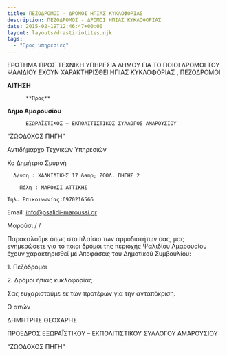 ```yaml
---
title: ΠΕΖΟΔΡΟΜΟΙ - ΔΡΟΜΟΙ ΗΠΙΑΣ ΚΥΚΛΟΦΟΡΙΑΣ
description: ΠΕΖΟΔΡΟΜΟΙ - ΔΡΟΜΟΙ ΗΠΙΑΣ ΚΥΚΛΟΦΟΡΙΑΣ
date: 2015-02-19T12:46:47+00:00
layout: layouts/drastiriotites.njk
tags:
  - "Προς υπηρεσίες"
---
```


ΕΡΩΤΗΜΑ ΠΡΟΣ ΤΕΧΝΙΚΗ ΥΠΗΡΕΣΙΑ ΔΗΜΟΥ ΓΙΑ ΤΟ ΠΟΙΟΙ ΔΡΟΜΟΙ ΤΟΥ ΨΑΛΙΔΙΟΥ ΕΧΟΥΝ ΧΑΡΑΚΤΗΡΙΣΘΕΙ ΗΠΙΑΣ ΚΥΚΛΟΦΟΡΙΑΣ , ΠΕΖΟΔΡΟΜΟΙ

<!-- excerpt -->

**ΑΙΤΗΣΗ**

          **Προς**

**Δήμο Αμαρουσίου**

          ΕΞΩΡΑΪΣΤΙΚΟΣ – ΕΚΠΟΛΙΤΙΣΤΙΚΟΣ ΣΥΛΛΟΓΟΣ ΑΜΑΡΟΥΣΙΟΥ

“ΖΩΟΔΟΧΟΣ ΠΗΓΗ”

Αντιδήμαρχο Τεχνικών Υπηρεσιών

Κο Δημήτριο Σμυρνή

      Δ/νση : ΧΑΛΚΙΔΙΚΗΣ 17 &amp; ΖΩΟΔ. ΠΗΓΗΣ 2

        Πόλη : ΜΑΡΟΥΣΙ ΑΤΤΙΚΗΣ

    Τηλ. Επικοινωνίας:6970216566

Εmail: <info@psalidi-maroussi.gr>

Μαρούσι / /

Παρακαλούμε όπως στο πλαίσιο των αρμοδιοτήτων σας, μας ενημερώσετε για το ποιοι δρόμοι της περιοχής Ψαλιδίου Αμαρουσίου έχουν χαρακτηρισθεί με Αποφάσεις του Δημοτικού Συμβουλίου:

1\. Πεζόδρομοι

2\. Δρόμοι ήπιας κυκλοφορίας

Σας ευχαριστούμε εκ των προτέρων για την ανταπόκριση.

Ο αιτών

ΔΗΜΗΤΡΗΣ ΘΕΟΧΑΡΗΣ

ΠΡΟΕΔΡΟΣ ΕΞΩΡΑΪΣΤΙΚΟΥ – ΕΚΠΟΛΙΤΙΣΤΙΚΟΥ ΣΥΛΛΟΓΟΥ ΑΜΑΡΟΥΣΙΟΥ

“ΖΩΟΔΟΧΟΣ ΠΗΓΗ”
